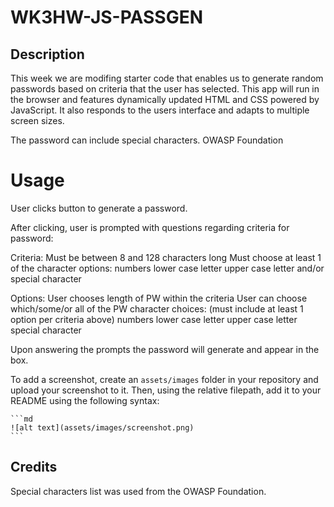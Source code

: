 # WK3HW-JS-PASSGEN

## Description

This week we are modifing starter code that enables us to generate random passwords based on criteria that the user has selected. This app will run in the browser and features dynamically updated HTML and CSS powered by JavaScript. It also responds to the users interface and adapts to multiple screen sizes.

The password can include special characters. OWASP Foundation

# Usage

User clicks button to generate a password.

After clicking, user is prompted with questions regarding criteria for password:

Criteria:
Must be between 8 and 128 characters long
Must choose at least 1 of the character options:
numbers
lower case letter
upper case letter
and/or special character

Options:
User chooses length of PW within the criteria
User can choose which/some/or all of the PW character choices: (must include at least 1 option per criteria above)
numbers
lower case letter
upper case letter
special character

Upon answering the prompts the password will generate and appear in the box.

To add a screenshot, create an `assets/images` folder in your repository and upload your screenshot to it. Then, using the relative filepath, add it to your README using the following syntax:

    ```md
    ![alt text](assets/images/screenshot.png)
    ```

## Credits

Special characters list was used from the OWASP Foundation.